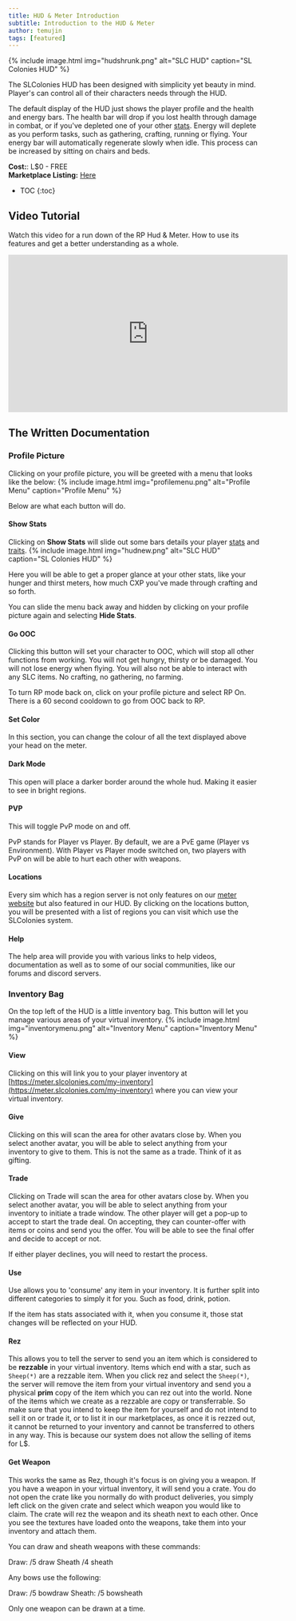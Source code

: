 ```yaml
---
title: HUD & Meter Introduction
subtitle: Introduction to the HUD & Meter
author: temujin
tags: [featured]
---
```

{% include image.html img="hudshrunk.png" alt="SLC HUD" caption="SL Colonies HUD" %}

The SLColonies HUD has been designed with simplicity yet beauty in mind. Player's can control all of their characters needs through the HUD. 

The default display of the HUD just shows the player profile and the health and energy bars. The health bar will drop if you lost health through damage in combat, or if you've depleted one of your other [stats](https://slcolonies.com/docs/stats/). Energy will deplete as you perform tasks, such as gathering, crafting, running or flying. Your energy bar will automatically regenerate slowly when idle. This process can be increased by sitting on chairs and beds.

**Cost:**: L$0 - FREE<br>
**Marketplace Listing:** [Here](https://marketplace.secondlife.com/p/SLC-Survival-RPG-HUD-Meter/18945944)

* TOC
{:toc}

## Video Tutorial
Watch this video for a run down of the RP Hud & Meter. How to use its features and get a better understanding as a whole.
<iframe width="560" height="315" src="https://www.youtube.com/embed/1AARkfC2xGc" title="YouTube video player" frameborder="0" allow="accelerometer; autoplay; clipboard-write; encrypted-media; gyroscope; picture-in-picture" allowfullscreen></iframe>

## The Written Documentation
### Profile Picture
Clicking on your profile picture, you will be greeted with a menu that looks like the below:
{% include image.html img="profilemenu.png" alt="Profile Menu" caption="Profile Menu" %}

Below are what each button will do.

#### Show Stats
Clicking on **Show Stats** will slide out some bars details your player [stats](https://slcolonies.com/docs/stats/) and [traits](https://slcolonies.com/docs/races/).
{% include image.html img="hudnew.png" alt="SLC HUD" caption="SL Colonies HUD" %}

Here you will be able to get a proper glance at your other stats, like your hunger and thirst meters, how much CXP you've made through crafting and so forth. 

You can slide the menu back away and hidden by clicking on your profile picture again and selecting **Hide Stats**.

#### Go OOC
Clicking this button will set your character to OOC, which will stop all other functions from working. You will not get hungry, thirsty or be damaged. You will not lose energy when flying. You will also not be able to interact with any SLC items. No crafting, no gathering, no farming. 

To turn RP mode back on, click on your profile picture and select RP On. There is a 60 second cooldown to go from OOC back to RP.

#### Set Color
In this section, you can change the colour of all the text displayed above your head on the meter. 

#### Dark Mode
This open will place a darker border around the whole hud. Making it easier to see in bright regions. 

#### PVP
This will toggle PvP mode on and off. 

PvP stands for Player vs Player. By default, we are a PvE game (Player vs Environment). With Player vs Player mode switched on, two players with PvP on will be able to hurt each other with weapons. 

#### Locations
Every sim which has a region server is not only features on our [meter website](https://meter.slcolonies.com) but also featured in our HUD. By clicking on the locations button, you will be presented with a list of regions you can visit which use the SLColonies system.

#### Help
The help area will provide you with various links to help videos, documentation as well as to some of our social communities, like our forums and discord servers.

### Inventory Bag
On the top left of the HUD is a little inventory bag. This button will let you manage various areas of your virtual inventory.
{% include image.html img="inventorymenu.png" alt="Inventory Menu" caption="Inventory Menu" %}

#### View
Clicking on this will link you to your player inventory at [https://meter.slcolonies.com/my-inventory](https://meter.slcolonies.com/my-inventory) where you can view your virtual inventory.

#### Give
Clicking on this will scan the area for other avatars close by. When you select another avatar, you will be able to select anything from your inventory to give to them. This is not the same as a trade. Think of it as gifting.

#### Trade
Clicking on Trade will scan the area for other avatars close by. When you select another avatar, you will be able to select anything from your inventory to initiate a trade window. The other player will get a pop-up to accept to start the trade deal. On accepting, they can counter-offer with items or coins and send you the offer. You will be able to see the final offer and decide to accept or not.

If either player declines, you will need to restart the process.

#### Use
Use allows you to 'consume' any item in your inventory. It is further split into different categories to simply it for you. Such as food, drink, potion.

If the item has stats associated with it, when you consume it, those stat changes will be reflected on your HUD.

#### Rez
This allows you to tell the server to send you an item which is considered to be **rezzable** in your virtual inventory. Items which end with a star, such as `Sheep(*)` are a rezzable item. When you click rez and select the `Sheep(*)`, the server will remove the item from your virtual inventory and send you a physical **prim** copy of the item which you can rez out into the world. None of the items which we create as a rezzable are copy or transferrable. So make sure that you intend to keep the item for yourself and do not intend to sell it on or trade it, or to list it in our marketplaces, as once it is rezzed out, it cannot be returned to your inventory and cannot be transferred to others in any way. This is because our system does not allow the selling of items for L$.

#### Get Weapon
This works the same as Rez, though it's focus is on giving you a weapon. If you have a weapon in your virtual inventory, it will send you a crate. You do not open the crate like you normally do with product deliveries, you simply left click on the given crate and select which weapon you would like to claim. The crate will rez the weapon and its sheath next to each other. Once you see the textures have loaded onto the weapons, take them into your inventory and attach them.

You can draw and sheath weapons with these commands:

Draw: /5 draw
Sheath /4 sheath

Any bows use the following:

Draw: /5 bowdraw
Sheath: /5 bowsheath

Only one weapon can be drawn at a time.
